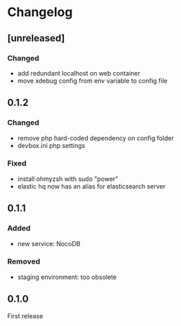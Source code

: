 # Changelog

## [unreleased]

### Changed
- add redundant localhost on web container
- move xdebug config from env variable to config file

## 0.1.2

### Changed
- remove php hard-coded dependency on config folder
- devbox.ini php settings

### Fixed
- install ohmyzsh with sudo "power"
- elastic hq now has an alias for elasticsearch server

## 0.1.1

### Added
- new service: NocoDB

### Removed
- staging environment: too obsolete

## 0.1.0

First release
